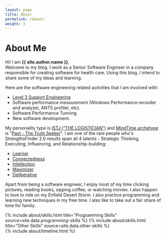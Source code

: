 ```yaml
---
layout: page
title: About
permalink: /about/
weight: 3
---
```


# **About Me**

Hi! I am **{{ site.author.name }}**,<br>
Welcome to my blog. I work as a Senior Software Engineer in a company responsible for creating software for health care. 
Using this blog, I intend to share some of my ideas and learning. 

Here are the software engineering related activities that I am involved with:
- [Level 3 Support Engineering](https://medium.com/@harshanacslab/what-is-l1-l2-and-l3-support-engineering-6e9ca20c1dbb)
- Software performance measurement (Windows Performance recorder and analyzer, ANTS profiler, etc).
- Software Performance Tunning.
- New software development.

My personality type is [ISTJ (“THE LOGISTICIAN”)](https://www.16personalities.com/istj-personality) and [MindTime archetype](https://www.mindtime.com/archetypes/) is "[Past - The Truth Seeker](https://www.mindtime.com/archetypes/truth-seeker/)". I am one of the rare people who's StrengthsFinder 2.0 results span all 4 talents - Strategic Thinking, Executing, Influencing, and Relationship-building:
- [Learner](https://www.gallupstrengthscenter.com/cms/en-us/gmj/694/learner)
- [Connectedness](https://www.gallupstrengthscenter.com/cms/en-us/gmj/649/connectedness)
- [Intellection](https://www.gallupstrengthscenter.com/cms/en-us/gmj/691/intellection)
- [Maximizer](https://www.gallupstrengthscenter.com/cms/en-us/gmj/697/maximizer)
- [Deliberative](https://www.gallupstrengthscenter.com/cms/en-us/gmj/658/deliberative)

Apart from being a software engineer, I enjoy most of my time clicking pictures, reading books, sipping coffee, or watching movies. I also happen to love to ride on my Enfield Desert Storm. I also practice programming and learning new techniques in my free time.
I also like to take out a fair share of time for family.

<div class="row">
{% include about/skills.html title="Programming Skills" source=site.data.programming-skills %}
{% include about/skills.html title="Other Skills" source=site.data.other-skills %}
</div>

<div class="row">
{% include about/timeline.html %}
</div>